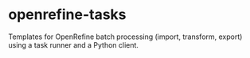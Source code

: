 # openrefine-tasks
Templates for OpenRefine batch processing (import, transform, export) using a task runner and a Python client.
